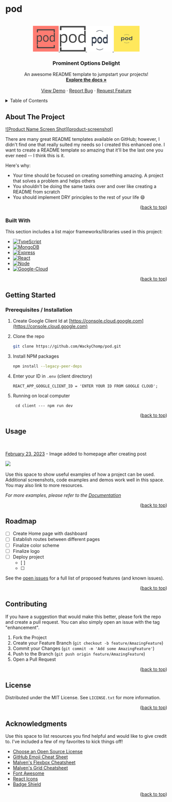 # pod


<!-- PROJECT LOGO -->
<br />
<div align="center" id='readme-top'>
  <a href="https://github.com/WackyChomp/pod">
    <img src="./client/src/assets/logoColorPink.svg" alt="Logo" width="80" height="80">
    <img src="./client/src/assets/logoNoBackgroundSquare.svg" alt="Logo" width="80" height="80">
    <img src="./client/src/assets/logoNoBackgroundSmile.svg" alt="Logo" width="80" height="80">
    <img src="./client/src/assets/logoColorYellow.svg" alt="Logo" width="80" height="80">
  </a>

  <h3 align="center" id='readme-top'>Prominent Options Delight</h3>

  <p align="center">
    An awesome README template to jumpstart your projects!
    <br />
    <a href="https://github.com/WackyChomp/pod"><strong>Explore the docs »</strong></a>
    <br />
    <br />
    <a href="https://github.com/WackyChomp/pod">View Demo</a>
    ·
    <a href="https://github.com/WackyChomp/pod/issues">Report Bug</a>
    ·
    <a href="https://github.com/WackyChomp/pod/issues">Request Feature</a>
  </p>
</div>



<!-- TABLE OF CONTENTS -->
<details>
  <summary>Table of Contents</summary>
  <ol>
    <li>
      <a href="#about-the-project">About The Project</a>
      <ul>
        <li><a href="#built-with">Built With</a></li>
      </ul>
    </li>
    <li>
      <a href="#getting-started">Getting Started</a>
      <ul>
        <li><a href="#prerequisites-installation">Prerequisites / Installation</a></li>
      </ul>
    </li>
    <li><a href="#usage">Usage</a></li>
    <li><a href="#roadmap">Roadmap</a></li>
    <li><a href="#contributing">Contributing</a></li>
    <li><a href="#license">License</a></li>
    <li><a href="#acknowledgments">Acknowledgments</a></li>
  </ol>
</details>



<!-- ABOUT THE PROJECT -->
## About The Project

[![Product Name Screen Shot][product-screenshot]](https://example.com)

There are many great README templates available on GitHub; however, I didn't find one that really suited my needs so I created this enhanced one. I want to create a README template so amazing that it'll be the last one you ever need -- I think this is it.

Here's why:
* Your time should be focused on creating something amazing. A project that solves a problem and helps others
* You shouldn't be doing the same tasks over and over like creating a README from scratch
* You should implement DRY principles to the rest of your life :smile:

<p align="right">(<a href="#readme-top">back to top</a>)</p>



### Built With

This section includes a list major frameworks/libraries used in this project:

* [![TypeScript][TypeScript]][TypeScript-url]
* [![MongoDB][MongoDB]][MongoDB-url]
* [![Express][Express.js]][Express-url]
* [![React][React.js]][React-url]
* [![Node][Node.js]][Node-url]
* [![Google-Cloud][Google-Cloud]][Google-Cloud-url]


<p align="right">(<a href="#readme-top">back to top</a>)</p>



<!-- GETTING STARTED -->
## Getting Started

### Prerequisites / Installation

1. Create Google Client Id at [https://console.cloud.google.com](https://console.cloud.google.com)
2. Clone the repo
   ```sh
   git clone https://github.com/WackyChomp/pod.git
   ```
3. Install NPM packages
   ```sh
   npm install --legacy-peer-deps
   ```
4. Enter your ID in `.env` (client directory)
   ```
   REACT_APP_GOOGLE_CLIENT_ID = 'ENTER YOUR ID FROM GOOGLE CLOUD';
   ```

5. Running on local computer
   ```
    cd client --- npm run dev
   ```

<p align="right">(<a href="#readme-top">back to top</a>)</p>



<!-- USAGE EXAMPLES -->
## Usage


<br>
<p><u>February 23, 2023</u> - Image added to homepage after creating post</p>
<img src="./client/src/assets/---------.png"/>


Use this space to show useful examples of how a project can be used. Additional screenshots, code examples and demos work well in this space. You may also link to more resources.

_For more examples, please refer to the [Documentation](https://example.com)_

<p align="right">(<a href="#readme-top">back to top</a>)</p>



<!-- ROADMAP -->
## Roadmap

- [ ] Create Home page with dashboard
- [ ] Establish routes between different pages
- [ ] Finalize color scheme
- [ ] Finalize logo
- [ ] Deploy project
    - [ ] 
    - [ ] 

See the [open issues](https://github.com/WackyChomp/pod/issues) for a full list of proposed features (and known issues).

<p align="right">(<a href="#readme-top">back to top</a>)</p>



<!-- CONTRIBUTING -->
## Contributing

If you have a suggestion that would make this better, please fork the repo and create a pull request. You can also simply open an issue with the tag "enhancement".

1. Fork the Project
2. Create your Feature Branch (`git checkout -b feature/AmazingFeature`)
3. Commit your Changes (`git commit -m 'Add some AmazingFeature'`)
4. Push to the Branch (`git push origin feature/AmazingFeature`)
5. Open a Pull Request

<p align="right">(<a href="#readme-top">back to top</a>)</p>



<!-- LICENSE -->
## License

Distributed under the MIT License. See `LICENSE.txt` for more information.

<p align="right">(<a href="#readme-top">back to top</a>)</p>




<!-- ACKNOWLEDGMENTS -->
## Acknowledgments

Use this space to list resources you find helpful and would like to give credit to. I've included a few of my favorites to kick things off!

* [Choose an Open Source License](https://choosealicense.com)
* [GitHub Emoji Cheat Sheet](https://www.webpagefx.com/tools/emoji-cheat-sheet)
* [Malven's Flexbox Cheatsheet](https://flexbox.malven.co/)
* [Malven's Grid Cheatsheet](https://grid.malven.co/)
* [Font Awesome](https://fontawesome.com)
* [React Icons](https://react-icons.github.io/react-icons/search)
* [Badge Shield](https://dev.to/envoy_/150-badges-for-github-pnk)

<p align="right">(<a href="#readme-top">back to top</a>)</p>



<!-- MARKDOWN LINKS & IMAGES -->
<!-- https://www.markdownguide.org/basic-syntax/#reference-style-links -->

[Next.js]: https://img.shields.io/badge/next.js-000000?style=for-the-badge&logo=nextdotjs&logoColor=white
[Next-url]: https://nextjs.org/
[Bootstrap]: https://img.shields.io/badge/Bootstrap-563D7C?style=for-the-badge&logo=bootstrap&logoColor=white
[Bootstrap-url]:https://getbootstrap.com
[TypeScript]: https://img.shields.io/badge/TypeScript-007ACC?style=for-the-badge&logo=typescript&logoColor=white
[TypeScript-url]: https://www.typescriptlang.org/
[JavaScript]: https://img.shields.io/badge/JavaScript-323330?style=for-the-badge&logo=javascript&logoColor=F7DF1E
[JavaScript-url]: https://www.javascript.com/


[MongoDB]:https://img.shields.io/badge/MongoDB-4EA94B?style=for-the-badge&logo=mongodb&logoColor=white
[MongoDB-url]: https://www.mongodb.com/
[Express.js]: https://img.shields.io/badge/Express.js-404D59?style=for-the-badge
[Express-url]: https://expressjs.com/
[React.js]: https://img.shields.io/badge/React-20232A?style=for-the-badge&logo=react&logoColor=61DAFB
[React-url]: https://reactjs.org/
[Node.js]: https://img.shields.io/badge/Node.js-43853D?style=for-the-badge&logo=node.js&logoColor=white
[Node-url]: https://nodejs.org/en/
[Tailwind.css]: https://img.shields.io/badge/Tailwind_CSS-38B2AC?style=for-the-badge&logo=tailwind-css&logoColor=white
[Tailwind-url]: https://tailwindcss.com/

[Google-Cloud]:https://img.shields.io/badge/Google_Cloud-4285F4?style=for-the-badge&logo=google-cloud&logoColor=white
[Google-cloud-url]: https://console.cloud.google.com

<!-- 
* [![][]][]

[]:
[-url]:
-->